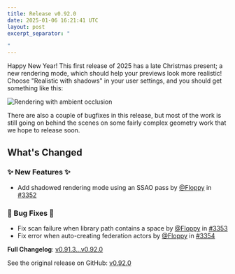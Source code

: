 ```yaml
---
title: Release v0.92.0
date: 2025-01-06 16:21:41 UTC
layout: post
excerpt_separator: "

"
---
```

Happy New Year! This first release of 2025 has a late Christmas present; a new rendering mode, which should help your previews look more realistic! Choose "Realistic with shadows" in your user settings, and you should get something like this:

![Rendering with ambient occlusion](https://github.com/user-attachments/assets/1f263a7c-6ff7-4595-bc2f-d2f6934041df)

There are also a couple of bugfixes in this release, but most of the work is still going on behind the scenes on some fairly complex geometry work that we hope to release soon.

## What's Changed
### ✨ New Features ✨
* Add shadowed rendering mode using an SSAO pass by [@Floppy](https://github.com/Floppy) in [#3352](https://github.com/manyfold3d/manyfold/pull/3352)
### 🐛 Bug Fixes 🐛
* Fix scan failure when library path contains a space by [@Floppy](https://github.com/Floppy) in [#3353](https://github.com/manyfold3d/manyfold/pull/3353)
* Fix error when auto-creating federation actors by [@Floppy](https://github.com/Floppy) in [#3354](https://github.com/manyfold3d/manyfold/pull/3354)


**Full Changelog**: [v0.91.3...v0.92.0](https://github.com/manyfold3d/manyfold/compare/v0.91.3...v0.92.0)

See the original release on GitHub: [v0.92.0](https://github.com/manyfold3d/manyfold/releases/tag/v0.92.0)
